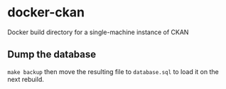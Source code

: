 # docker-ckan

Docker build directory for a single-machine instance of CKAN

## Dump the database

``make backup`` then move the resulting file to `database.sql` to load it on the next rebuild. 